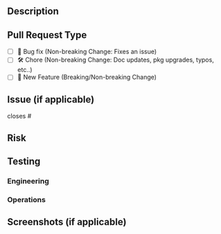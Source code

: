 ## Description

<!-- Please describe your changes -->

## Pull Request Type

- [ ] :bug: Bug fix (Non-breaking Change: Fixes an issue)
- [ ] :hammer_and_wrench: Chore (Non-breaking Change: Doc updates, pkg upgrades, typos, etc..)
- [ ] :nail_care: New Feature (Breaking/Non-breaking Change)

## Issue (if applicable)

<!-----------------------------------------------------------------------------
If applicable, please link to the github issue and put `closes #XXXX` in your comment to auto-close the issue that your PR fixes.
------------------------------------------------------------------------------>

closes #

## Risk

<!-----------------------------------------------------------------------------
Outline the scope of your changes and the risk associated with them. You must use your discretion as an engineer to determine the potential impact of your changes.

WARNING: If your PR introduces a new on-chain transaction or modifies a previous existing one, please add the "High-Risk" label to this PR and ask for 2 reviewers to approve it before merging.

E.g. an upgrade to `hdwallet` or core state management would be considered higher risk, and might require a full regression test. UI or isolated view changes, or something behind a feature flag may have near zero risk. Small bug fixes might require testing isolated to the specific fix.
------------------------------------------------------------------------------>

## Testing

<!-----------------------------------------------------------------------------
We treat every PR to be merged with the same scrutiny as if we were merging directly to production.

Your PR will not be merged if you do not complete the sections below for our engineering and operations teams to test.
------------------------------------------------------------------------------>

### Engineering

<!-----------------------------------------------------------------------------
Include sufficient information here for an engineer to test your PR. This may include how to test locally, in a built environment, changes to infrastructure etc.
------------------------------------------------------------------------------>

### Operations

<!-----------------------------------------------------------------------------
If your changes have a user-facing impact, describe how a non-technical QA team can functionally test your changes in a preview environment.

If they are not user-facing please describe how to test for any regressions that may occur.
------------------------------------------------------------------------------>

## Screenshots (if applicable)
